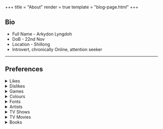 +++
title = "About"
render = true
template = "blog-page.html"
+++



## Bio
* Full Name - Arkydon Lyngdoh
* DoB - 22nd Nov
* Location - Shillong
* Introvert, chronically Online, attention seeker
----
## Preferences
<details>

<summary> 
Likes 
</summary>

* Things related to Astronomy: Comets, meteors 🌠, solar activity ☀️
* Beautiful websites that aren't slow
* *Sunsets* 🌄
* Cool *rocks* 🪨
* *Organising* things
* *Open World* games
</details>

<details>

<summary>
Dislikes
</summary>

* Getting wet in the rain.
* Small talk.
* Sports.
* Stan wars. 

</details>



<details>

<summary>Games</summary>

* **Dota**.
* **Age of Mythology**
* **Pokemon**.Including Pokemon ROM hacks. (Made one myself)
* **Minecraft**.
* **No Man's Sky**.

</details>

<details> 

<summary>Colours</summary>

* Sepia 
* Peach Fuzz
* Salmon.

</details>

<details>
<summary>Fonts</summary>

* Jost
* Jetbrains Mono
* Consolas

</details>

<details>
<summary>Artists</summary>

* Tove Lo
* Sabrina Carpenter
* Jeremy Zucker
* Paramore

</details>


<details>
<summary>TV Shows</summary>

* HIMYM
* Altered Carbon
* Wandavision
* The Originals
</details>

<details>
<summary>TV Movies</summary>

* Interstellar
* Cat in the hat
* Melancholia

</details>


<details>
<summary>
Books
</summary>

* The Apocalypse Triptych
* Age of Miracles
* Dreamers
* Lucifer’s Hammer
* The Rapture
* Animal Farm
</details>

<!--
## Other Favourites

* **Colours** : Sepia, Peach Fuzz, Salmon.
* **Fonts**: Jost, Jetbrains Mono.
* **Emojis**: 🍂🍁
* **Seasons** : Autumn🍂 and Summer☀️. Winter when it's Christmas.
* **Singers** : Tove Lo, Jeremy Zucker, Sabrina Carpenter, Troye, Paramore, Linkin Park.
* **TV** : Interstellar, HIMYM, Wandavision, Melancholia, The Originals, ...
* **Bible Translation**: NLT

-->